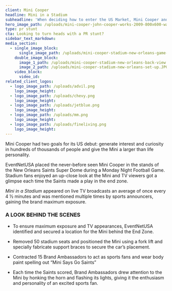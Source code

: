 ```yaml
---
client: Mini Cooper
headline: Mini in a Stadium
subheadline: 'When deciding how to enter the US Market, Mini Cooper and Crispin Porter + Bogusky looked to EventNetUSA to pull off a stunt as unique and eye catching as the brand itself'
hero_image_path: /uploads/mini-cooper-john-cooper-works-2009-800x600-wallpaper-03.jpg
type: pr stunt
cta: Looking to turn heads with a PR stunt?
sidebar_text_markdown:
media_section:
  - single_image_block:
      single_image_path: /uploads/mini-cooper-stadium-new-orleans-game-time.JPG
    double_image_block:
      image_1_path: /uploads/mini-cooper-stadium-new-orleans-back-view.JPG
      image_2_path: /uploads/mini-cooper-stadium-new-orleans-set-up.JPG
    video_block:
      video_id:
related_client_logos:
  - logo_image_path: /uploads/advil.png
    logo_image_height:
  - logo_image_path: /uploads/chevy.png
    logo_image_height:
  - logo_image_path: /uploads/jetblue.png
    logo_image_height:
  - logo_image_path: /uploads/mm.png
    logo_image_height:
  - logo_image_path: /uploads/fineliving.png
    logo_image_height:
---
```



Mini Cooper had two goals for its US debut: generate interest and curiosity in hundreds of thousands of people and give the Mini a larger than life personality.

EventNetUSA placed the never-before seen Mini Cooper in the stands of the New Orleans Saints Super Dome during a Monday Night Football Game. Stadium fans enjoyed an up-close look at the Mini and TV viewers got a glimpse each time the Saints made a play in the end zone.

*Mini in a Stadium* appeared on live TV broadcasts an average of once every 4 ½ minutes and was mentioned multiple times by sports announcers, gaining the brand maximum exposure.

### **A LOOK BEHIND THE SCENES**

* <!--[endif]---->

  To ensure maximum exposure and TV appearances, EventNetUSA identified and secured a location for the Mini behind the End Zone.

* Removed 50 stadium seats and positioned the Mini using a fork lift and specially fabricate support braces to secure the car’s placement.
* Contracted 15 Brand Ambassadors to act as sports fans and wear body paint spelling out “Mini Says Go Saints”
* Each time the Saints scored, Brand Ambassadors drew attention to the Mini by honking the horn and flashing its lights, giving it the enthusiasm and personality of an excited sports fan.
  <br><!--![endif]---->
